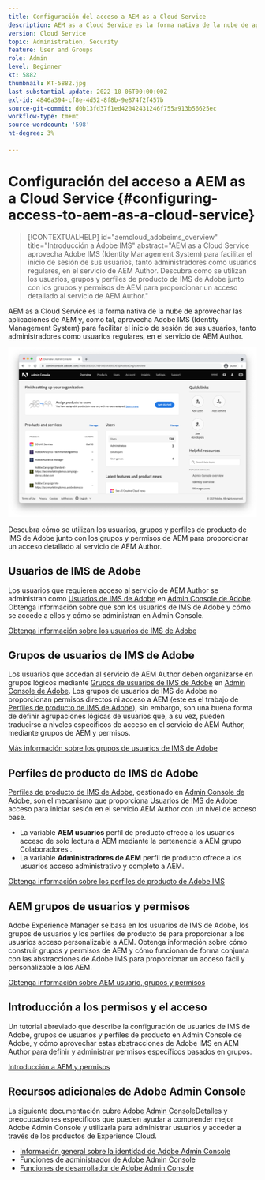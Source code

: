 ```yaml
---
title: Configuración del acceso a AEM as a Cloud Service
description: AEM as a Cloud Service es la forma nativa de la nube de aprovechar las aplicaciones de AEM y, como tal, aprovecha Adobe IMS (Identity Management System) para facilitar el inicio de sesión de los usuarios, tanto administradores como usuarios regulares, en el servicio de AEM Author. Descubra cómo se utilizan los usuarios de IMS de Adobe, los grupos de usuarios y los perfiles de producto junto con los grupos de AEM y los permisos para proporcionar acceso específico a AEM Author.
version: Cloud Service
topic: Administration, Security
feature: User and Groups
role: Admin
level: Beginner
kt: 5882
thumbnail: KT-5882.jpg
last-substantial-update: 2022-10-06T00:00:00Z
exl-id: 4846a394-cf8e-4d52-8f8b-9e874f2f457b
source-git-commit: d0b13fd37f1ed42042431246f755a913b56625ec
workflow-type: tm+mt
source-wordcount: '598'
ht-degree: 3%

---
```


# Configuración del acceso a AEM as a Cloud Service {#configuring-access-to-aem-as-a-cloud-service}

>[!CONTEXTUALHELP]
>id="aemcloud_adobeims_overview"
>title="Introducción a Adobe IMS"
>abstract="AEM as a Cloud Service aprovecha Adobe IMS (Identity Management System) para facilitar el inicio de sesión de sus usuarios, tanto administradores como usuarios regulares, en el servicio de AEM Author. Descubra cómo se utilizan los usuarios, grupos y perfiles de producto de IMS de Adobe junto con los grupos y permisos de AEM para proporcionar un acceso detallado al servicio de AEM Author."

AEM as a Cloud Service es la forma nativa de la nube de aprovechar las aplicaciones de AEM y, como tal, aprovecha Adobe IMS (Identity Management System) para facilitar el inicio de sesión de sus usuarios, tanto administradores como usuarios regulares, en el servicio de AEM Author.

![Adobe Admin Console](./assets/hero.png)

Descubra cómo se utilizan los usuarios, grupos y perfiles de producto de IMS de Adobe junto con los grupos y permisos de AEM para proporcionar un acceso detallado al servicio de AEM Author.

## Usuarios de IMS de Adobe

Los usuarios que requieren acceso al servicio de AEM Author se administran como [Usuarios de IMS de Adobe](https://helpx.adobe.com/es/enterprise/using/set-up-identity.html) en [Admin Console de Adobe](https://adminconsole.adobe.com). Obtenga información sobre qué son los usuarios de IMS de Adobe y cómo se accede a ellos y cómo se administran en Admin Console.

[Obtenga información sobre los usuarios de IMS de Adobe](./adobe-ims-users.md)

## Grupos de usuarios de IMS de Adobe

Los usuarios que accedan al servicio de AEM Author deben organizarse en grupos lógicos mediante [Grupos de usuarios de IMS de Adobe](https://helpx.adobe.com/es/enterprise/using/user-groups.html) en [Admin Console de Adobe](https://adminconsole.adobe.com). Los grupos de usuarios de IMS de Adobe no proporcionan permisos directos ni acceso a AEM (este es el trabajo de [Perfiles de producto de IMS de Adobe](#adobe-ims-product-profiles)), sin embargo, son una buena forma de definir agrupaciones lógicas de usuarios que, a su vez, pueden traducirse a niveles específicos de acceso en el servicio de AEM Author, mediante grupos de AEM y permisos.

[Más información sobre los grupos de usuarios de IMS de Adobe](./adobe-ims-user-groups.md)

## Perfiles de producto de IMS de Adobe

[Perfiles de producto de IMS de Adobe](https://helpx.adobe.com/enterprise/using/manage-permissions-and-roles.html), gestionado en [Admin Console de Adobe](https://adminconsole.adobe.com), son el mecanismo que proporciona [Usuarios de IMS de Adobe](#adobe-ims-users) acceso para iniciar sesión en el servicio AEM Author con un nivel de acceso base.

+ La variable __AEM usuarios__ perfil de producto ofrece a los usuarios acceso de solo lectura a AEM mediante la pertenencia a AEM grupo Colaboradores .
+ La variable __Administradores de AEM__ perfil de producto ofrece a los usuarios acceso administrativo y completo a AEM.

[Obtenga información sobre los perfiles de producto de Adobe IMS](./adobe-ims-product-profiles.md)

## AEM grupos de usuarios y permisos

Adobe Experience Manager se basa en los usuarios de IMS de Adobe, los grupos de usuarios y los perfiles de producto de para proporcionar a los usuarios acceso personalizable a AEM. Obtenga información sobre cómo construir grupos y permisos de AEM y cómo funcionan de forma conjunta con las abstracciones de Adobe IMS para proporcionar un acceso fácil y personalizable a los AEM.

[Obtenga información sobre AEM usuario, grupos y permisos](./aem-users-groups-and-permissions.md)

## Introducción a los permisos y el acceso

Un tutorial abreviado que describe la configuración de usuarios de IMS de Adobe, grupos de usuarios y perfiles de producto en Admin Console de Adobe, y cómo aprovechar estas abstracciones de Adobe IMS en AEM Author para definir y administrar permisos específicos basados en grupos.

[Introducción a AEM y permisos](./walk-through.md)

## Recursos adicionales de Adobe Admin Console

La siguiente documentación cubre [Adobe Admin Console](https://adminconsole.adobe.com)Detalles y preocupaciones específicos que pueden ayudar a comprender mejor Adobe Admin Console y utilizarla para administrar usuarios y acceder a través de los productos de Experience Cloud.

+ [Información general sobre la identidad de Adobe Admin Console](https://helpx.adobe.com/enterprise/using/identity.html)
+ [Funciones de administrador de Adobe Admin Console](https://helpx.adobe.com/enterprise/using/admin-roles.html)
+ [Funciones de desarrollador de Adobe Admin Console](https://helpx.adobe.com/enterprise/using/manage-developers.html)
